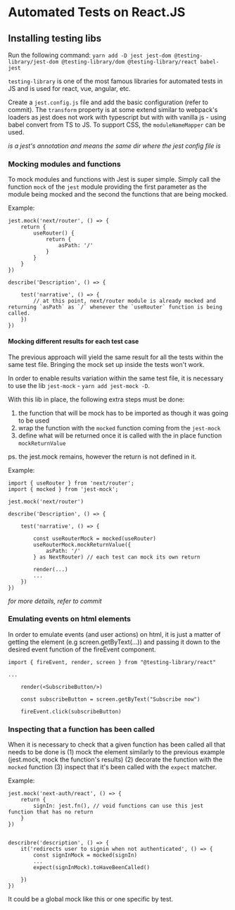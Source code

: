 # Automated Tests on React.JS

## Installing testing libs

Run the following command: `yarn add -D jest jest-dom @testing-library/jest-dom @testing-library/dom @testing-library/react babel-jest`

`testing-library` is one of the most famous libraries for automated tests in JS and is used for react, vue, angular, etc.

Create a `jest.config.js` file and add the basic configuration (refer to commit). 
The `transform` property is at some extend similar to webpack's loaders as jest does not work with typescript but with with vanilla js - using babel convert from TS to JS. To support CSS, the `moduleNameMapper` can be used.

_<rootDir> is a jest's annotation and means the same dir where the jest config file is_


### Mocking modules and functions

To mock modules and functions with Jest is super simple. Simply call the function `mock` of the `jest` module providing the first parameter
as the module being mocked and the second the functions that are being mocked.

Example:

```
jest.mock('next/router', () => {
    return {
        useRouter() {
            return {
                asPath: '/'
            }
        }
    }
})

describe('Description', () => {

    test('narrative', () => {
        // at this point, next/router module is already mocked and returning `asPath` as `/` whenever the `useRouter` function is being called.
    })
})

```

#### Mocking different results for each test case

The previous approach will yield the same result for all the tests within the same test file. Bringing the mock set up inside the tests won't work.

In order to enable results variation within the same test file, it is necessary to use the lib `jest-mock` - `yarn add jest-mock -D`.

With this lib in place, the following extra steps must be done:

1. the function that will be mock has to be imported as though it was going to be used
2. wrap the function with the `mocked` function coming from the `jest-mock`
3. define what will be returned once it is called with the in place function `mockReturnValue`

ps. the jest.mock remains, however the return is not defined in it.

Example:

```
import { useRouter } from 'next/router';
import { mocked } from 'jest-mock';

jest.mock('next/router')

describe('Description', () => {

    test('narrative', () => {

        const useRouterMock = mocked(useRouter)
        useRouterMock.mockReturnValue({
            asPath: '/'
        } as NextRouter) // each test can mock its own return

        render(...)
        ...
    })
})

```

_for more details, refer to commit_


### Emulating events on html elements

In order to emulate events (and user actions) on html, it is just a matter of getting the element (e.g screen.getByText(...)) and passing it down to the desired event function of the fireEvent component.

```
import { fireEvent, render, screen } from "@testing-library/react"

...

    render(<SubscribeButton/>)

    const subscribeButton = screen.getByText("Subscribe now")

    fireEvent.click(subscribeButton)
```



### Inspecting that a function has been called

When it is necessary to check that a given function has been called all that needs to be done is (1) mock the element similarly to the previous example (jest.mock, mock the function's results) (2) decorate the function with the `mocked` function (3) inspect that it's been called with the `expect` matcher.

Example:

```
jest.mock('next-auth/react', () => {
    return {
        signIn: jest.fn(), // void functions can use this jest function that has no return
    }
})


describre('description', () => {
    it('redirects user to signin when not authenticated', () => {
        const signInMock = mocked(signIn)
        ...
        expect(signInMock).toHaveBeenCalled()

    })
})
```

It could be a global mock like this or one specific by test.